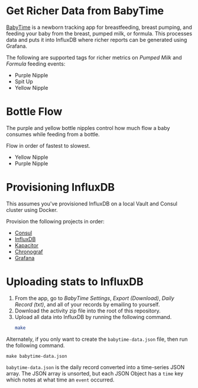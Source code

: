 # Get Richer Data from BabyTime

[BabyTime][1] is a newborn tracking app for breastfeeding, breast pumping, and
feeding your baby from the breast, pumped milk, or formula.  This processes data
and puts it into InfluxDB where richer reports can be generated using Grafana.

The following are supported tags for richer metrics on _Pumped Milk_ and
_Formula_ feeding events:

- Purple Nipple
- Spit Up
- Yellow Nipple

# Bottle Flow

The purple and yellow bottle nipples control how much flow a baby consumes while
feeding from a bottle.

Flow in order of fastest to slowest.

- Yellow Nipple
- Purple Nipple

# Provisioning InfluxDB

This assumes you've provisioned InfluxDB on a local Vault and Consul cluster
using Docker.

Provision the following projects in order:

- [Consul][2]
- [InfluxDB][3]
- [Kapacitor][4]
- [Chronograf][5]
- [Grafana][6]

# Uploading stats to InfluxDB

1. From the app, go to _BabyTime Settings_, _Export (Download)_, _Daily Record
   (txt)_, and all of your records by emailing to yourself.
2. Download the activity zip file into the root of this repository.
3. Upload all data into InfluxDB by running the following command.
   ```bash
   make
   ```

Alternately, if you only want to create the `babytime-data.json` file, then run
the following command.

    make babytime-data.json

`babytime-data.json` is the daily record converted into a time-series JSON
array.  The JSON array is unsorted, but each JSON Object has a `time` key which
notes at what time an `event` occurred.

[1]: https://www.babytime.care/
[2]: https://github.com/samrocketman/docker-compose-ha-consul-vault-ui
[3]: https://github.com/samrocketman/consul-influxdb
[4]: https://github.com/samrocketman/consul-kapacitor
[5]: https://github.com/samrocketman/consul-chronograf
[6]: https://github.com/samrocketman/consul-grafana
